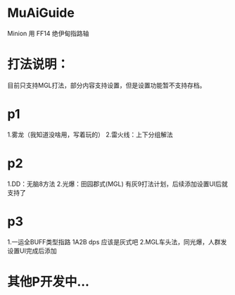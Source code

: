 # MuAiGuide
Minion 用 FF14 绝伊甸指路轴

# 打法说明：
目前只支持MGL打法，部分内容支持设置，但是设置功能暂不支持存档。

# p1
1.雾龙（我知道没啥用，写着玩的）  2.雷火线：上下分组解法
# p2
1.DD：无脑8方法  2.光爆：田园郡式(MGL) 有灰9打法计划，后续添加设置UI后就支持了
# p3
1.一运全BUFF类型指路 1A2B dps  应该是灰式吧  2.MGL车头法，同光爆，人群发设置UI完成后添加
# 其他P开发中...
